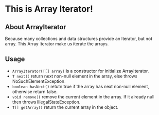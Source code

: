 # This is Array Iterator!
## About ArrayIterator
Because many collections and data structures provide an Iterator, but not array. This Array Iterator make us iterate the arrays.
## Usage
* `ArrayIterator(T[] array)` is a constructor for initialize ArrayIterator.
* `T next()` return next non-null element in the array, else throws NoSuchElementException.
* `boolean hasNext()` retutn true if the array has next non-null element, otherwise return false.
* `void remove()` remove the current element in the array. If it already null then throws IllegalStateException.
* `T[] getArray()` return the current array in the object.
